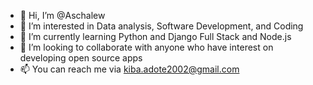 - 👋 Hi, I’m @Aschalew
- 👀 I’m interested in Data analysis, Software Development, and Coding
- 🌱 I’m currently learning Python and Django Full Stack and Node.js
- 💞️ I’m looking to collaborate with anyone who have interest on developing open source apps 
- 📫 You can reach me via kiba.adote2002@gmail.com

